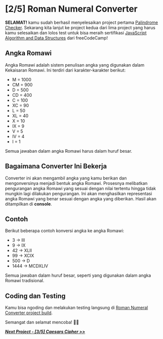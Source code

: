 # [2/5] Roman Numeral Converter

**SELAMAT!** kamu sudah berhasil menyelesaikan project pertama [Palindrome Checker](https://github.com/dipintoo/freeCodeCamp_Palindrome-Checker/tree/main). Sekarang kita lanjut ke project kedua dari lima project yang harus kamu selesaikan dan lolos test untuk bisa meraih sertifikasi [JavaScript Algorithm and Data Structures](https://www.freecodecamp.org/learn/javascript-algorithms-and-data-structures/) dari freeCodeCamp!

## Angka Romawi

Angka Romawi adalah sistem penulisan angka yang digunakan dalam Kekaisaran Romawi. Ini terdiri dari karakter-karakter berikut:

- M = 1000
- CM = 900
- D = 500
- CD = 400
- C = 100
- XC = 90
- L = 50
- XL = 40
- X = 10
- IX = 9
- V = 5
- IV = 4
- I = 1

Semua jawaban dalam angka Romawi harus dalam huruf besar.

## Bagaimana Converter Ini Bekerja

Converter ini akan mengambil angka yang kamu berikan dan mengonversinya menjadi bentuk angka Romawi. Prosesnya melibatkan pengurangan angka Romawi yang sesuai dengan nilai tertentu hingga tidak mungkin lagi dilakukan pengurangan. Ini akan menghasilkan representasi angka Romawi yang benar sesuai dengan angka yang diberikan. Hasil akan ditampilkan di **console**.

## Contoh

Berikut beberapa contoh konversi angka ke angka Romawi:

- 3 → III
- 9 → IX
- 42 → XLII
- 99 → XCIX
- 500 → D
- 1444 → MCDXLIV

Semua jawaban dalam huruf besar, seperti yang digunakan dalam angka Romawi tradisional.

## Coding dan Testing

Kamu bisa ngoding dan melakukan testing langsung di [Roman Numeral Converter project build](https://www.freecodecamp.org/learn/javascript-algorithms-and-data-structures/javascript-algorithms-and-data-structures-projects/roman-numeral-converter).  


Semangat dan selamat mencoba! 🚀📜  


[***Next Project - [3/5] Caesars Cipher >>***]()
